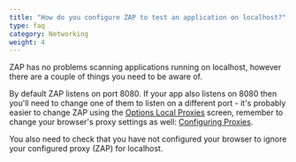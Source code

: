 ```yaml
---
title: "How do you configure ZAP to test an application on localhost?"
type: faq
category: Networking
weight: 4
---
```


ZAP has no problems scanning applications running on localhost, however there
are a couple of things you need to be aware of.

By default ZAP listens on port 8080. If your app also listens on 8080 then
you'll need to change one of them to listen on a different port - it's probably
easier to change ZAP using the [Options Local
Proxies](/docs/desktop/ui/dialogs/options/localproxy/) screen, remember to change your
browser's proxy settings as well: [Configuring Proxies](/docs/desktop/start/proxies/).

You also need to check that you have not configured your browser to ignore
your configured proxy (ZAP) for localhost.
